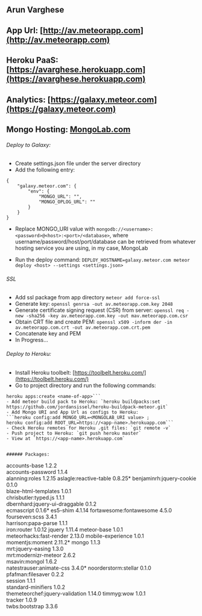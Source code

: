 ## Arun Varghese
## App Url: [http://av.meteorapp.com](http://av.meteorapp.com)
## Heroku PaaS: [https://avarghese.herokuapp.com](https://avarghese.herokuapp.com)
## Analytics: [https://galaxy.meteor.com](https://galaxy.meteor.com)
## Mongo Hosting: [MongoLab.com](https://MongoLab.com)

###### Deploy to Galaxy:

- Create settings.json file under the server directory
- Add the following entry:
```
{ 
	"galaxy.meteor.com": { 
		"env": { 
			"MONGO_URL": "", 
			"MONGO_OPLOG_URL": "" 
		} 
	}
}
```
- Replace MONGO_URI value with ```mongodb://<username>:<password>@<host>:<port>/<database>```, where username/password/host/port/database can be retrieved from whatever hosting service you are using, in my case, MongoLab

- Run the deploy command: ```DEPLOY_HOSTNAME=galaxy.meteor.com meteor deploy <host> --settings <settings.json>```

###### SSL 
- Add ssl package from app directory ```meteor add force-ssl```
- Generate key: ```openssl genrsa -out av.meteorapp.com.key 2048```
- Generate certificate signing request (CSR) from server: ```openssl req -new -sha256 -key av.meteorapp.com.key -out mav.meteorapp.com.csr```
- Obtain CRT file and create PEM: ```openssl x509 -inform der -in av.meteorapp.com.crt -out av.meteorapp.com.crt.pem```
- Concatenate key and PEM
- In Progress...

###### Deploy to Heroku:
- Install Heroku toolbelt: [https://toolbelt.heroku.com/](https://toolbelt.heroku.com/)
- Go to project directory and run the following commands:
 ```heroku login ;
heroku apps:create <name-of-app>```
- Add meteor build pack to Heroku: `heroku buildpacks:set https://github.com/jordansissel/heroku-buildpack-meteor.git`
- Add Mongo URI and App Url as configs to Heroku: 
 ```heroku config:add MONGO_URL=<MONGOLAB_URI value> ;
heroku config:add ROOT_URL=https://<app-name>.herokuapp.com```
- Check Heroku remotes for Heroku .git files: `git remote -v`
- Push project to Heroku: `git push heroku master`
- View at `https://<app-name>.herokuapp.com`


###### Packages:
```
accounts-base                    1.2.2  
accounts-password                1.1.4  
alanning:roles                   1.2.15 
aslagle:reactive-table           0.8.25*
benjaminrh:jquery-cookie         0.1.0  
blaze-html-templates             1.0.1  
chrisbutler:typed.js             1.1.1  
dbernhard:jquery-ui-draggable    0.1.2  
ecmascript                       0.1.6* 
es5-shim                         4.1.14 
fortawesome:fontawesome          4.5.0  
fourseven:scss                   3.4.1  
harrison:papa-parse              1.1.1  
iron:router                      1.0.12 
jquery                           1.11.4 
meteor-base                      1.0.1  
meteorhacks:fast-render          2.13.0 
mobile-experience                1.0.1  
momentjs:moment                  2.11.2*
mongo                            1.1.3  
mrt:jquery-easing                1.3.0  
mrt:modernizr-meteor             2.6.2  
msavin:mongol                    1.6.2  
natestrauser:animate-css         3.4.0* 
noorderstorm:stellar             0.1.0  
pfafman:filesaver                0.2.2  
session                          1.1.1  
standard-minifiers               1.0.2  
themeteorchef:jquery-validation  1.14.0 
timmyg:wow                       1.0.1  
tracker                          1.0.9  
twbs:bootstrap                   3.3.6  
```
